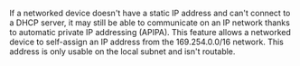 If a networked device doesn't have a static IP address and can't connect to a DHCP server, it may still be able to communicate on an IP network thanks to automatic private IP addressing (APIPA). This feature allows a networked device to self-assign an IP address from the 169.254.0.0/16 network. This address is only usable on the local subnet and isn't routable.